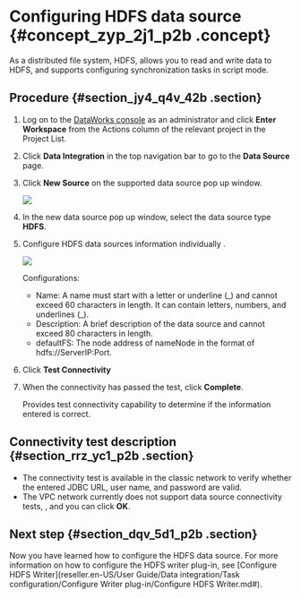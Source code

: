 # Configuring HDFS data source {#concept_zyp_2j1_p2b .concept}

As a distributed file system, HDFS, allows you to read and write data to HDFS, and supports configuring synchronization tasks in script mode.

## Procedure {#section_jy4_q4v_42b .section}

1.  Log on to the [DataWorks console](https://partners-intl.aliyun.com) as an administrator and click **Enter Workspace** from the Actions column of the relevant project in the Project List.
2.  Click **Data Integration** in the top navigation bar to go to the **Data Source** page.
3.  Click **New Source** on the supported data source pop up window.

    ![](http://static-aliyun-doc.oss-cn-hangzhou.aliyuncs.com/assets/img/16202/15483996097538_en-US.png)

4.  In the new data source pop up window, select the data source type **HDFS**.
5.  Configure HDFS data sources information individually .

    ![](http://static-aliyun-doc.oss-cn-hangzhou.aliyuncs.com/assets/img/16202/15483996097539_en-US.png)

    Configurations:

    -   Name: A name must start with a letter or underline \(\_\) and cannot exceed 60 characters in length. It can contain letters, numbers, and underlines \(\_\).
    -   Description: A brief description of the data source and cannot exceed 80 characters in length.
    -   defaultFS: The node address of nameNode in the format of hdfs://ServerIP:Port.
6.  Click **Test Connectivity**
7.  When the connectivity has passed the test, click **Complete**.

    Provides test connectivity capability to determine if the information entered is correct.


## Connectivity test description {#section_rrz_yc1_p2b .section}

-   The connectivity test is available in the classic network to verify whether the entered JDBC URL, user name, and password are valid.
-   The VPC network currently does not support data source connectivity tests, , and you can click **OK**.

## Next step {#section_dqv_5d1_p2b .section}

Now you have learned how to configure the HDFS data source. For more information on how to configure the HDFS writer plug-in, see [Configure HDFS Writer](reseller.en-US/User Guide/Data integration/Task configuration/Configure Writer plug-in/Configure HDFS Writer.md#).

